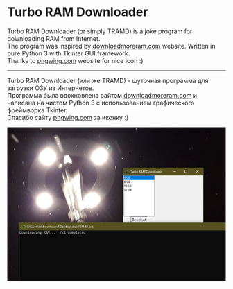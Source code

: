 # Turbo RAM Downloader

Turbo RAM Downloader (or simply TRAMD) is a joke program for downloading RAM from Internet.\
The program was inspired by [downloadmoreram.com](https://downloadmoreram.com) website. Written in pure Python 3 with Tkinter GUI framework.\
Thanks to [pngwing.com](https://pngwing.com) website for nice icon :)

---

Turbo RAM Downloader (или же TRAMD) - шуточная программа для загрузки ОЗУ из Интернетов.\
Программа была вдохновлена сайтом [downloadmoreram.com](https://downloadmoreram.com) и написана на чистом Python 3 с использованием графического фреймворка Tkinter.\
Спасибо сайту [pngwing.com](https://pngwing.com) за иконку :)

![](screenshot.png)
